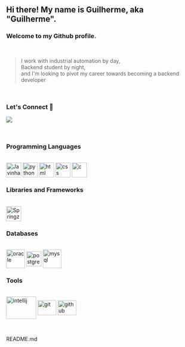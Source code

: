 ## Hi there! My name is Guilherme, aka "Guilherme".
### Welcome to my Github profile.

&nbsp;

> I work with industrial automation by day, <br>
> Backend student by night, <br>
> and I'm looking to pivot my career towards becoming a backend developer

&nbsp;

### Let's Connect 🤝

<div>
<a href="https://www.linkedin.com/in/guilherme-shibukawa/" target="_blank"><img src="https://img.shields.io/badge/-LinkedIn-%230077B5?style=for-the-badge&logo=linkedin&logoColor=white" target="_blank"></a>   
</div>

&nbsp;

### Programming Languages
<div><br>
  <img align="center" alt="Javinha-amor-da-minha-vida" height="40" width="40" src="https://cdn.jsdelivr.net/gh/devicons/devicon/icons/java/java-original.svg">
  <img align="center" alt="python" height="40" width="40" src="https://cdn.jsdelivr.net/gh/devicons/devicon/icons/python/python-original.svg">
  <img align="center" alt="html" height="40" width="40" src="https://cdn.jsdelivr.net/gh/devicons/devicon/icons/html5/html5-original.svg">
  <img align="center" alt="css" height="40" width="40" src="https://cdn.jsdelivr.net/gh/devicons/devicon/icons/css3/css3-original.svg">
  <img align="center" alt="c" height="40" width="40" src="https://cdn.jsdelivr.net/gh/devicons/devicon/icons/c/c-original.svg">
</div>
          

### Libraries and Frameworks
<div><br>
  <img align="center" alt="Springzinho" height="40" width="40" src="https://cdn.jsdelivr.net/gh/devicons/devicon/icons/spring/spring-original.svg">
</div>

<!--Infrastructure-->
### Databases
<div><br>
  <img align="center" alt="oracle" height="50" width="50" src="https://cdn.jsdelivr.net/gh/devicons/devicon/icons/oracle/oracle-original.svg">
  <img align="center" alt="postgresql" height="40" width="40" src="https://cdn.jsdelivr.net/gh/devicons/devicon/icons/postgresql/postgresql-plain.svg">
  <img align="center" alt="mysql" height="50" width="50" src="https://cdn.jsdelivr.net/gh/devicons/devicon/icons/mysql/mysql-original-wordmark.svg">
</div>

### Tools
<div><br>
  <img align="center" alt="intellij" height="60" width="80" src="https://cdn.jsdelivr.net/gh/devicons/devicon/icons/intellij/intellij-original-wordmark.svg">
  <img align="center" alt="git" height="40" width="50" src="https://cdn.jsdelivr.net/gh/devicons/devicon/icons/git/git-original.svg">
  <img align="center" alt="github" height="40" width="50" src="https://cdn.jsdelivr.net/gh/devicons/devicon/icons/github/github-original.svg">
</div>

&nbsp;

README.md
